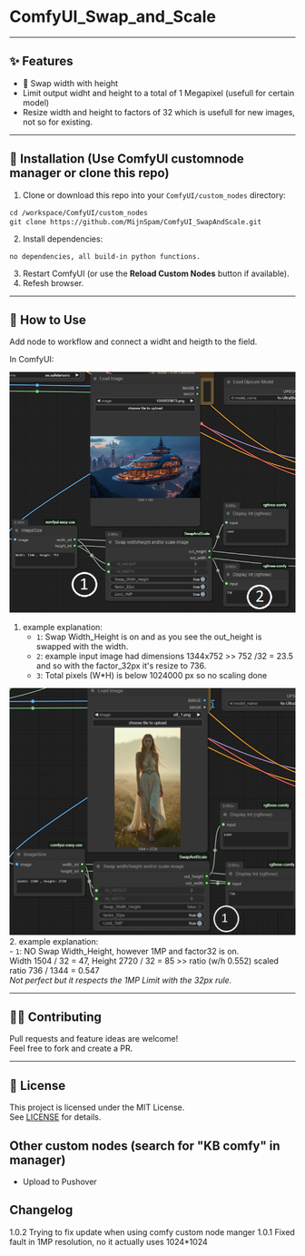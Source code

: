 # ComfyUI_Swap_and_Scale <br />

---

## ✨ Features

- 🔗 Swap width with height
- Limit output widht and height to a total of 1 Megapixel (usefull for certain model)
- Resize width and height to factors of 32 which is usefull for new images, not so for existing.

---

## 🔧 Installation (Use ComfyUI customnode manager or clone this repo)

1. Clone or download this repo into your `ComfyUI/custom_nodes` directory:

```
cd /workspace/ComfyUI/custom_nodes
git clone https://github.com/MijnSpam/ComfyUI_SwapAndScale.git
```

2. Install dependencies:

```
no dependencies, all build-in python functions.
```

3. Restart ComfyUI (or use the **Reload Custom Nodes** button if available).
4. Refesh browser.

---

## 🧩 How to Use

Add node to workflow and connect a widht and heigth to the field. 

In ComfyUI:

![ComfyUI Node](images/Example1.png)
1. example explanation:
    - `1`: Swap Width_Height is on and as you see the out_height is swapped with the width.
    - `2`: example input image had dimensions 1344x752 >> 752 /32 = 23.5 and so with the factor_32px it's resize to 736.
    - `3`: Total pixels (W*H) is below 1024000 px so no scaling done

 ![ComfyUI Node](images/Example2.png)
2. example explanation:<br>
    - `1`: NO Swap Width_Height, however 1MP and factor32 is on. <br>
    Width 1504 / 32 = 47, Height 2720 / 32 = 85 >> ratio (w/h 0.552) scaled ratio 736 / 1344 = 0.547<br>
     _Not perfect but it respects the 1MP Limit with the 32px rule._

---


## 🧑‍💻 Contributing

Pull requests and feature ideas are welcome!  
Feel free to fork and create a PR.

---

## 📄 License

This project is licensed under the MIT License.  
See [LICENSE](./LICENSE) for details.

## Other custom nodes (search for "KB comfy" in manager)
- Upload to Pushover

## Changelog

1.0.2 Trying to fix update when using comfy custom node manger
1.0.1 Fixed fault in 1MP resolution, no it actually uses 1024*1024